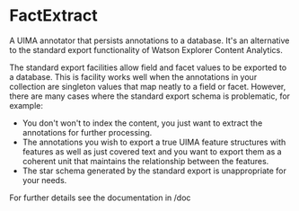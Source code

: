 # FactExtract

A UIMA annotator that persists annotations to a database. It's an alternative to the standard export functionality of Watson Explorer Content Analytics.

The standard export facilities allow field and facet values to be exported to a database. This is facility works well when the annotations in your collection are singleton values that map neatly to a field or facet. However, there are many cases where the standard export schema is problematic, for example:

- You don't won't to index the content, you just want to extract the annotations for further processing.
- The annotations you wish to export a true UIMA feature structures with features as well as just covered text and you want to export them as a coherent unit that maintains the relationship between the features.
- The star schema generated by the standard export is unappropriate for your needs.

For further details see the documentation in /doc 
